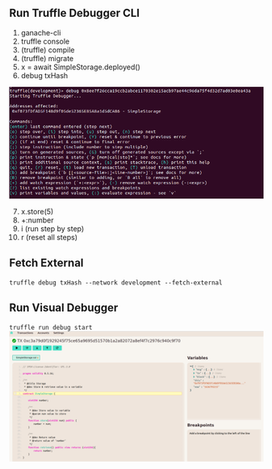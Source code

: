 ## Run Truffle Debugger CLI
1. ganache-cli
2. truffle console
3. (truffle) compile
4. (truffle) migrate
5. x = await SimpleStorage.deployed()
6. debug txHash

![](./truffle-debugger-console.png)

7. x.store(5)
8. +:number
9. i (run step by step)
10. r (reset all steps)

## Fetch External
``truffle debug txHash --network development --fetch-external``

## Run Visual Debugger
``truffle run debug start``
![](./visual-debugger.png)
